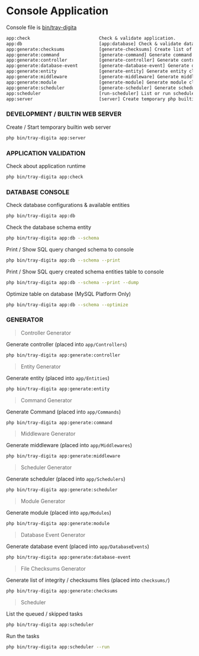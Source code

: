 # Console Application

Console file is [bin/tray-digita](bin/tray-digita)

```txt
app:check                          Check & validate application.
app:db                             [app:database] Check & validate database.
app:generate:checksums             [generate-checksums] Create list of core file checksums.
app:generate:command               [generate-command] Generate command class.
app:generate:controller            [generate-controller] Generate controller class.
app:generate:database-event        [generate-database-event] Generate database event class.
app:generate:entity                [generate-entity] Generate entity class.
app:generate:middleware            [generate-middleware] Generate middleware class.
app:generate:module                [generate-module] Generate module class.
app:generate:scheduler             [generate-scheduler] Generate scheduler class.
app:scheduler                      [run-scheduler] List or run scheduler.
app:server                         [server] Create temporary php builtin web server.
```

### DEVELOPMENT / BUILTIN WEB SERVER

Create / Start temporary builtin web server

```bash
php bin/tray-digita app:server
```

### APPLICATION VALIDATION

Check about application runtime

```bash
php bin/tray-digita app:check
```

### DATABASE CONSOLE

Check database configurations & available entities

```bash
php bin/tray-digita app:db
```

Check the database schema entity

```bash
php bin/tray-digita app:db --schema
```


Print / Show SQL query changed schema to console

```bash
php bin/tray-digita app:db --schema --print
```

Print / Show SQL query created schema entities table to console

```bash
php bin/tray-digita app:db --schema --print --dump
```

Optimize table on database (MySQL Platform Only)

```bash
php bin/tray-digita app:db --schema --optimize
```

### GENERATOR

> Controller Generator

Generate controller (placed into `app/Controllers`)

```bash
php bin/tray-digita app:generate:controller
```


> Entity Generator

Generate entity (placed into `app/Entities`)

```bash
php bin/tray-digita app:generate:entity
```


> Command Generator

Generate Command (placed into `app/Commands`)

```bash
php bin/tray-digita app:generate:command
```


> Middleware Generator

Generate middleware (placed into `app/Middlewares`)

```bash
php bin/tray-digita app:generate:middleware
```


> Scheduler Generator


Generate scheduler  (placed into `app/Schedulers`)

```bash
php bin/tray-digita app:generate:scheduler
```

> Module Generator


Generate module  (placed into `app/Modules`)

```bash
php bin/tray-digita app:generate:module
```


> Database Event Generator


Generate database event  (placed into `app/DatabaseEvents`)

```bash
php bin/tray-digita app:generate:database-event
```


> File Checksums Generator

Generate list of integrity / checksums files (placed into `checksums/`)

```bash
php bin/tray-digita app:generate:checksums
```

> Scheduler

List the queued / skipped tasks

```bash
php bin/tray-digita app:scheduler
```

Run the tasks

```bash
php bin/tray-digita app:scheduler --run
```
